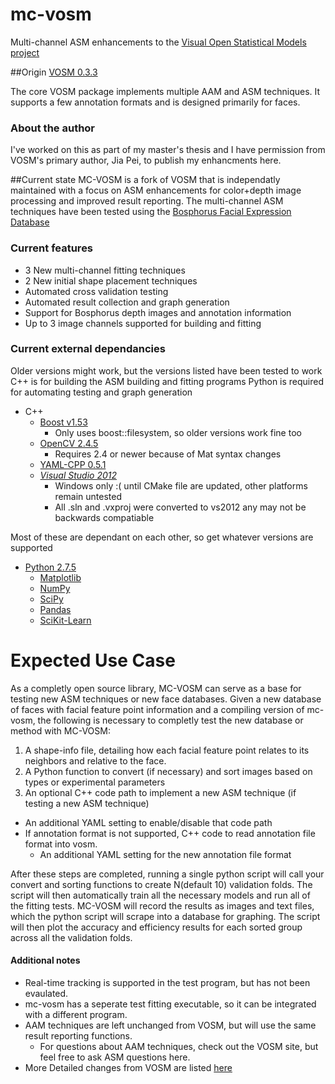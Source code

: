 mc-vosm
=======

Multi-channel ASM enhancements to the [Visual Open Statistical Models project](http://www.visionopen.com/)

##Origin
[VOSM 0.3.3](http://www.visionopen.com/downloads/open-source-software/VOSM/)

The core VOSM package implements multiple AAM and ASM techniques.
It supports a few annotation formats and is designed primarily for faces.

### About the author
I've worked on this as part of my master's thesis and I have permission from VOSM's primary author, Jia Pei, to publish my enhancments here.

##Current state
MC-VOSM is a fork of VOSM that is independatly maintained with a focus on ASM enhancements for color+depth image processing and improved result reporting.
The multi-channel ASM techniques have been tested using the [Bosphorus Facial Expression Database](http://bosphorus.ee.boun.edu.tr/default.aspx)

### Current features
* 3 New multi-channel fitting techniques
* 2 New initial shape placement techniques
* Automated cross validation testing
* Automated result collection and graph generation
* Support for Bosphorus depth images and annotation information
* Up to 3 image channels supported for building and fitting


### Current external dependancies
Older versions might work, but the versions listed have been tested to work
C++ is for building the ASM building and fitting programs
Python is required for automating testing and graph generation

* C++
  * [Boost v1.53](http://www.boost.org/)
      * Only uses boost::filesystem, so older versions work fine too
  * [OpenCV 2.4.5](http://opencv.org/)
      * Requires 2.4 or newer because of Mat syntax changes
  * [YAML-CPP 0.5.1](http://code.google.com/p/yaml-cpp/)
  * [*Visual Studio 2012*](http://www.microsoft.com/visualstudio/eng/downloads#d-2012-express)
      * Windows only :( until CMake file are updated, other platforms remain untested
      * All .sln and .vxproj were converted to vs2012 any may not be backwards compatiable
      
Most of these are dependant on each other, so get whatever versions are supported
* [Python 2.7.5](http://www.python.org/download/)
  * [Matplotlib](http://matplotlib.org/downloads.html)
  * [NumPy](http://www.numpy.org/)
  * [SciPy](http://www.scipy.org/)
  * [Pandas](http://pandas.pydata.org/)
  * [SciKit-Learn](http://scikit-learn.org/stable/install.html)
  
# Expected Use Case
As a completly open source library, MC-VOSM can serve as a base for testing new ASM techniques or new face databases.
Given a new database of faces with facial feature point information and a compiling version of mc-vosm, the following is necessary to completly test the new database or method with MC-VOSM:

1. A shape-info file, detailing how each facial feature point relates to its neighbors and relative to the face.
2. A Python function to convert (if necessary) and sort images based on types or experimental parameters
3. An optional C++ code path to implement a new ASM technique (if testing a new ASM technique)
  * An additional YAML setting to enable/disable that code path
* If annotation format is not supported, C++ code to read annotation file format into vosm.
  * An additional YAML setting for the new annotation file format

After these steps are completed, running a single python script will call your convert and sorting functions to create N(default 10) validation folds.
The script will then automatically train all the necessary models and run all of the fitting tests.
MC-VOSM will record the results as images and text files, which the python script will scrape into a database for graphing.
The script will then plot the accuracy and efficiency results for each sorted group across all the validation folds.

#### Additional notes
* Real-time tracking is supported in the test program, but has not been evaulated.
* mc-vosm has a seperate test fitting executable, so it can be integrated with a different program.
* AAM techniques are left unchanged from VOSM, but will use the same result reporting functions.
  * For questions about AAM techniques, check out the VOSM site, but feel free to ask ASM questions here.
* More Detailed changes from VOSM are listed [here](VOSM_changelist.txt)
